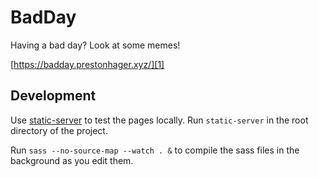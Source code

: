 # BadDay
Having a bad day? Look at some memes!

[https://badday.prestonhager.xyz/][1]

## Development

Use [static-server][2] to test the pages locally.
Run `static-server` in the root directory of the project.

Run `sass --no-source-map --watch . &` to compile the sass files in the background as you edit them.

[1]: https://badday.prestonhager.xyz/
[2]: https://www.npmjs.com/package/static-server
